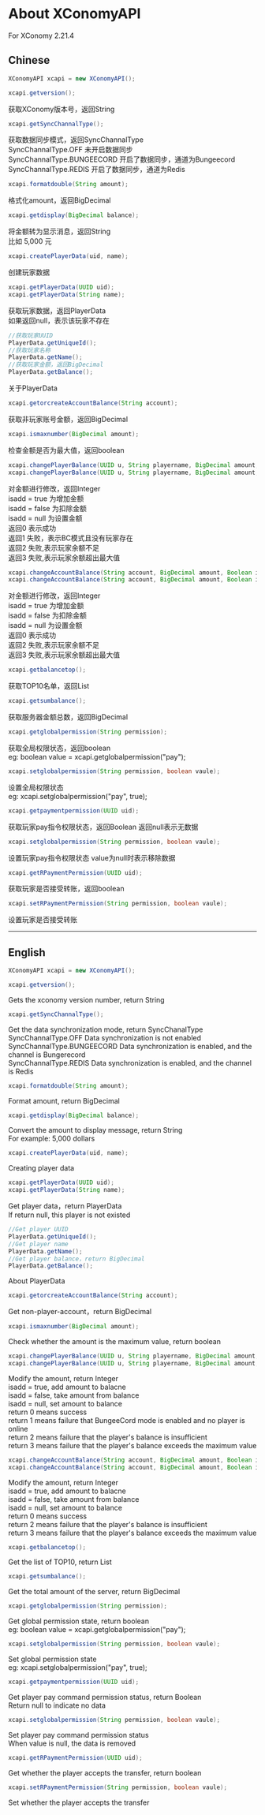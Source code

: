 # About XConomyAPI
For XConomy 2.21.4
## Chinese
```java
XConomyAPI xcapi = new XConomyAPI();
```

```java
xcapi.getversion();
```
获取XConomy版本号，返回String

```java
xcapi.getSyncChannalType();
```
获取数据同步模式，返回SyncChannalType  
SyncChannalType.OFF 未开启数据同步  
SyncChannalType.BUNGEECORD 开启了数据同步，通道为Bungeecord  
SyncChannalType.REDIS 开启了数据同步，通道为Redis

```java
xcapi.formatdouble(String amount);
```
格式化amount，返回BigDecimal

```java
xcapi.getdisplay(BigDecimal balance);
```
将金额转为显示消息，返回String  
比如 5,000 元

```java
xcapi.createPlayerData(uid, name);
```
创建玩家数据

```java
xcapi.getPlayerData(UUID uid);
xcapi.getPlayerData(String name);
```
获取玩家数据，返回PlayerData  
如果返回null，表示该玩家不存在

```java
//获取玩家UUID
PlayerData.getUniqueId();
//获取玩家名称
PlayerData.getName();
//获取玩家金额，返回BigDecimal
PlayerData.getBalance();
```
关于PlayerData

```java
xcapi.getorcreateAccountBalance(String account);
```
获取非玩家账号金额，返回BigDecimal

```java
xcapi.ismaxnumber(BigDecimal amount);
```
检查金额是否为最大值，返回boolean

```java
xcapi.changePlayerBalance(UUID u, String playername, BigDecimal amount, Boolean isadd);
xcapi.changePlayerBalance(UUID u, String playername, BigDecimal amount, Boolean isadd, String pluginname);
```
对金额进行修改，返回Integer  
isadd = true 为增加金额  
isadd = false 为扣除金额  
isadd = null 为设置金额  
返回0 表示成功  
返回1 失败，表示BC模式且没有玩家存在  
返回2 失败,表示玩家余额不足  
返回3 失败,表示玩家余额超出最大值

```java
xcapi.changeAccountBalance(String account, BigDecimal amount, Boolean isadd);
xcapi.changeAccountBalance(String account, BigDecimal amount, Boolean isadd, String pluginname);
```
对金额进行修改，返回Integer  
isadd = true 为增加金额  
isadd = false 为扣除金额  
isadd = null 为设置金额  
返回0 表示成功  
返回2 失败,表示玩家余额不足  
返回3 失败,表示玩家余额超出最大值

```java
xcapi.getbalancetop();
```
获取TOP10名单，返回List<String>

```java
xcapi.getsumbalance();
```
获取服务器金额总数，返回BigDecimal

```java   
xcapi.getglobalpermission(String permission);
```
获取全局权限状态，返回boolean  
eg: boolean value = xcapi.getglobalpermission("pay");

```java
xcapi.setglobalpermission(String permission, boolean vaule);
```
设置全局权限状态  
eg: xcapi.setglobalpermission("pay", true);

```java
xcapi.getpaymentpermission(UUID uid);
```
获取玩家pay指令权限状态，返回Boolean
返回null表示无数据

```java
xcapi.setglobalpermission(String permission, boolean vaule);
```
设置玩家pay指令权限状态
value为null时表示移除数据

```java
xcapi.getRPaymentPermission(UUID uid);
```
获取玩家是否接受转账，返回boolean

```java
xcapi.setRPaymentPermission(String permission, boolean vaule);
```
设置玩家是否接受转账


****


## English
```java
XConomyAPI xcapi = new XConomyAPI();
```

```java
xcapi.getversion();
```
Gets the xconomy version number, return String

```java
xcapi.getSyncChannalType();
```
Get the data synchronization mode, return SyncChanalType  
SyncChannalType.OFF Data synchronization is not enabled  
SyncChannalType.BUNGEECORD Data synchronization is enabled, and the channel is Bungerecord  
SyncChannalType.REDIS Data synchronization is enabled, and the channel is Redis

```java
xcapi.formatdouble(String amount);
```
Format amount, return BigDecimal

```java
xcapi.getdisplay(BigDecimal balance);
```
Convert the amount to display message, return String  
For example: 5,000 dollars

```java
xcapi.createPlayerData(uid, name);
```
Creating player data

```java
xcapi.getPlayerData(UUID uid);
xcapi.getPlayerData(String name);
```
Get player data，return PlayerData  
If return null, this player is not existed

```java
//Get player UUID
PlayerData.getUniqueId();
//Get player name
PlayerData.getName();
//Get player balance，return BigDecimal
PlayerData.getBalance();
```
About PlayerData

```java
xcapi.getorcreateAccountBalance(String account);
```
Get non-player-account，return BigDecimal

```java
xcapi.ismaxnumber(BigDecimal amount);
```
Check whether the amount is the maximum value, return boolean

```java
xcapi.changePlayerBalance(UUID u, String playername, BigDecimal amount, Boolean isadd);
xcapi.changePlayerBalance(UUID u, String playername, BigDecimal amount, Boolean isadd, String pluginname);
```
Modify the amount, return Integer  
isadd = true, add amount to balacne  
isadd = false, take amount from balance  
isadd = null, set amount to balance  
return 0 means success  
return 1 means failure that BungeeCord mode is enabled and no player is online  
return 2 means failure that the player's balance is insufficient  
return 3 means failure that the player's balance exceeds the maximum value

```java
xcapi.changeAccountBalance(String account, BigDecimal amount, Boolean isadd);
xcapi.changeAccountBalance(String account, BigDecimal amount, Boolean isadd, String pluginname);
```
Modify the amount, return Integer  
isadd = true, add amount to balacne  
isadd = false, take amount from balance  
isadd = null, set amount to balance  
return 0 means success  
return 2 means failure that the player's balance is insufficient  
return 3 means failure that the player's balance exceeds the maximum value

```java
xcapi.getbalancetop();
```
Get the list of TOP10, return List<String>

```java
xcapi.getsumbalance();
```
Get the total amount of the server, return BigDecimal

```java  
xcapi.getglobalpermission(String permission);
```
Get global permission state, return boolean  
eg: boolean value = xcapi.getglobalpermission("pay");

```java
xcapi.setglobalpermission(String permission, boolean vaule);
```
Set global permission state  
eg: xcapi.setglobalpermission("pay", true);

```java 
xcapi.getpaymentpermission(UUID uid);
```
Get player pay command permission status, return Boolean  
Return null to indicate no data

```java
xcapi.setglobalpermission(String permission, boolean vaule);
```
Set player pay command permission status  
When value is null, the data is removed

```java
xcapi.getRPaymentPermission(UUID uid);
```
Get whether the player accepts the transfer, return boolean

```java
xcapi.setRPaymentPermission(String permission, boolean vaule);
```
Set whether the player accepts the transfer
